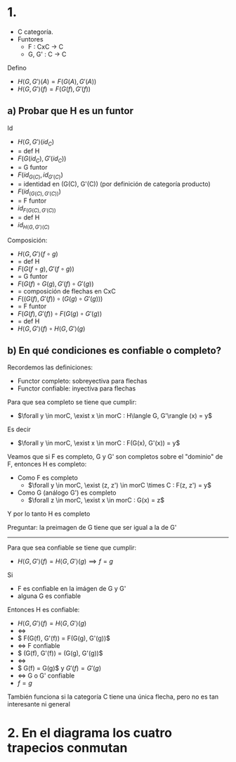 # 1. 

- C categoría. 
- Funtores
    - F : CxC -> C 
    - G, G' : C -> C 

Defino
- $H\langle G, G'\rangle (A) = F(G(A), G'(A))$
- $H\langle G, G'\rangle (f) = F(G(f), G'(f))$

## a) Probar que H es un funtor

Id
- $H\langle G, G'\rangle (id_C)$ 
- = def H
- $F(G(id_C), G'(id_C))$
- = G funtor
- $F(id_{G(C)}, id_{G'(C)})$
- = identidad en (G(C), G'(C)) (por definición de categoría producto)
- $F(id_{(G(C), G'(C))})$
- = F funtor
- $id_{F(G(C), G'(C))}$
- = def H
- $id_{H\langle  G,G'\rangle(C)}$

Composición:
- $H\langle  G, G'\rangle (f \circ g)$ 
- = def H
- $F(G(f \circ g), G'(f \circ g))$
- = G funtor
- $F(G(f) \circ G(g), G'(f) \circ G'(g))$
- = composición de flechas en CxC
- $F((G(f), G'(f)) \circ (G(g) \circ G'(g)))$
- = F funtor
- $F(G(f), G'(f)) \circ F(G(g) \circ G'(g))$
- = def H
- $H \langle  G, G' \rangle (f) \circ H\langle  G, G'\rangle (g)$

## b) En qué condiciones es confiable o completo?

Recordemos las definiciones:
- Functor completo: sobreyectiva para flechas
- Functor confiable: inyectiva para flechas

Para que sea completo se tiene que cumplir: 
- $\forall y \in morC, \exist x \in morC :  H\langle G, G'\rangle (x) = y$

Es decir

- $\forall y \in morC, \exist x \in morC :  F(G(x), G'(x)) = y$

Veamos que si F es completo, G y G' son completos sobre el "dominio" de F, entonces H es completo:

- Como F es completo
    - $\forall y \in morC, \exist (z, z') \in morC \times C :  F(z, z') = y$
- Como G (análogo G') es completo
    - $\forall z \in morC, \exist x \in morC :  G(x) = z$

Y por lo tanto H es completo

Preguntar: la preimagen de G tiene que ser igual a la de G'

---

Para que sea confiable se tiene que cumplir: 
- $H\langle G, G'\rangle (f) = H\langle G, G'\rangle (g) \implies f = g$

Si 
- F es confiable en la imágen de G y G'
- alguna G es confiable

Entonces H es confiable:
- $H\langle G, G'\rangle (f) = H\langle G, G'\rangle (g)$
- $\iff$
- $ F(G(f), G'(f)) = F(G(g), G'(g))$
- $\iff$ F confiable
- $ (G(f), G'(f)) = (G(g), G'(g))$
- $\iff$
- $ G(f) = G(g)$ y $G'(f) = G'(g)$
- $\iff$ G o G' confiable
- $f = g$


También funciona si la categoría C tiene una única flecha, pero no es tan interesante ni general 

# 2. En el diagrama los cuatro trapecios conmutan